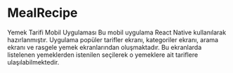 # MealRecipe
Yemek Tarifi Mobil Uygulaması
Bu mobil uygulama React Native kullanılarak hazırlanmıştır. 
Uygulama popüler tarifler ekranı, kategoriler ekranı, arama ekranı ve rasgele yemek ekranlarından oluşmaktadır.
Bu ekranlarda listelenen yemeklerden istenilen seçilerek o yemeklere ait tariflere ulaşılabilmektedir.
